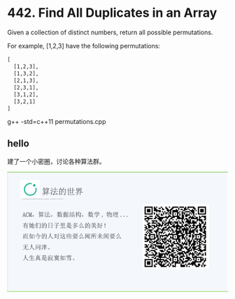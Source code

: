 #  442. Find All Duplicates in an Array

Given a collection of distinct numbers, return all possible permutations.

For example,
[1,2,3] have the following permutations:


```
[
  [1,2,3],
  [1,3,2],
  [2,1,3],
  [2,3,1],
  [3,1,2],
  [3,2,1]
]
```

g++ -std=c++11 permutations.cpp

## hello

建了一个小密圈，讨论各种算法群。  

![小密圈](/images/suanfa_xiaomiquan.jpg)

